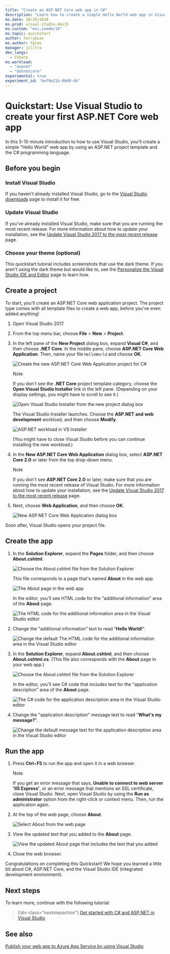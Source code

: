 ```yaml
---
title: "Create an ASP.NET Core web app in C#"
description: "Learn how to create a simple Hello World web app in Visual Studio with C# and ASP.NET Core, step-by-step."
ms.date: 10/29/2018
ms.prod: visual-studio-dev15
ms.custom: "mvc,seodec18"
ms.topic: quickstart
author: TerryGLee
ms.author: tglee
manager: jillfra
dev_langs:
  - CSharp
ms.workload:
  - "aspnet"
  - "dotnetcore"
experimental: true
experiment_id: "bef9e21b-00d0-4b"
---
```

# Quickstart: Use Visual Studio to create your first ASP.NET Core web app

In this 5-10 minute introduction to how to use Visual Studio, you'll create a simple "Hello World" web app by using an ASP.NET project template and the C# programming language.

## Before you begin

### Install Visual Studio

If you haven't already installed Visual Studio, go to the [Visual Studio downloads](https://visualstudio.microsoft.com/downloads/?utm_medium=microsoft&utm_source=docs.microsoft.com&utm_campaign=button+cta&utm_content=download+vs2017) page to install it for free.

### Update Visual Studio

If you've already installed Visual Studio, make sure that you are running the most recent release. For more information about how to update your installation, see the [Update Visual Studio 2017 to the most recent release](../install/update-visual-studio.md) page.

### Choose your theme (optional)

This quickstart tutorial includes screenshots that use the dark theme. If you aren't using the dark theme but would like to, see the [Personalize the Visual Studio IDE and Editor](quickstart-personalize-the-ide.md) page to learn how.

## Create a project

To start, you'll create an ASP.NET Core web application project. The project type comes with all template files to create a web app, before you've even added anything!

1. Open Visual Studio 2017.

1. From the top menu bar, choose **File** > **New** > **Project**.

1. In the left pane of the **New Project** dialog box, expand **Visual C#**, and then choose **.NET Core**. In the middle pane, choose **ASP.NET Core Web Application**. Then, name your file `HelloWorld` and choose **OK**.

   ![Create the new ASP.NET Core Web Application project for C#](../ide/media/csharp-aspnet-choose-template-name-file.png)

   > [!NOTE]
   > If you don't see the **.NET Core** project template category, choose the **Open Visual Studio Installer** link in the left pane. (Depending on your display settings, you might have to scroll to see it.)
   >
   > ![Open Visual Studio Installer from the new project dialog box](../ide/media/open-visual-studio-installer.png)
   >
   > The Visual Studio Installer launches. Choose the **ASP.NET and web development** workload, and then choose **Modify**.
   >
   > ![ASP.NET workload in VS Installer](../ide/media/quickstart-aspnet-workload.png)
   >
   > (You might have to close Visual Studio before you can continue installing the new workload.)

1. In the **New ASP.NET Core Web Application** dialog box, select **ASP.NET Core 2.0** or later from the top drop-down menu.

   > [!NOTE]
   > If you don't see **ASP.NET Core 2.0** or later, make sure that you are running the most recent release of Visual Studio. For more information about how to update your installation, see the [Update Visual Studio 2017 to the most recent release](../install/update-visual-studio.md) page.

1. Next, choose **Web Application**, and then choose **OK**.

   ![New ASP.NET Core Web Application dialog box](../ide/media/quickstart-aspnet-core20.png)

Soon after, Visual Studio opens your project file.

## Create the app

1. In the **Solution Explorer**, expand the **Pages** folder, and then choose **About.cshtml**.

   ![Choose the About.cshtml file from the Solution Explorer](../ide/media/csharp-aspnet-about-page-html-file.png)

   This file corresponds to a page that's named **About** in the web app.

   ![The About page in the web app](../ide/media/csharp-aspnet-about-page.png)

   In the editor, you'll see HTML code for the "additional information" area of the **About** page.

   ![The HTML code for the additional information area in the Visual Studio editor](../ide/media/csharp-aspnet-about-cshtml-page.png)

1. Change the "additional information" text to read "**Hello World!**".

   ![Change the default The HTML code for the additional information area in the Visual Studio editor](../ide/media/csharp-aspnet-about-cshtml-page-hello-world.png)

1. In the **Solution Explorer**, expand **About.cshtml**, and then choose **About.cshtml.cs**. (This file also corresponds with the **About** page in your web app.)

   ![Choose the About.cshtml file from the Solution Explorer](../ide/media/csharp-aspnet-about-page-code-file.png)

   In the editor, you'll see C# code that includes text for the "application description" area of the **About** page.

   ![The C# code for the application description area in the Visual Studio editor](../ide/media/csharp-aspnet-about-cshtml-cs-code.png)

1. Change the "application description" message text to read "**What's my message?**".

   ![Change the default message text for the application description area in the Visual Studio editor](../ide/media/csharp-aspnet-about-cshtml-cs-message.png)

## Run the app

1. Press **Ctrl**+**F5** to run the app and open it in a web browser.

   > [!NOTE]
   > If you get an error message that says, **Unable to connect to web server 'IIS Express'**, or an error message that mentions an SSL certificate, close Visual Studio. Next, open Visual Studio by using the **Run as administrator** option from the right-click or context menu. Then, run the application again.

1. At the top of the web page, choose **About**.

   ![Select About from the web page](../ide/media/csharp-aspnet-home-page-about.png)

1. View the updated text that you added to the **About** page.

   ![View the updated About page that includes the text that you added](../ide/media/csharp-aspnet-about-page-hello-world.png)

1. Close the web browser.

Congratulations on completing this Quickstart! We hope you learned a little bit about C#, ASP.NET Core, and the Visual Studio IDE (integrated development environment).

## Next steps

To learn more, continue with the following tutorial:

> [!div class="nextstepaction"]
> [Get started with C# and ASP.NET in Visual Studio](../get-started/csharp/tutorial-aspnet-core.md)

## See also

[Publish your web app to Azure App Service by using Visual Studio](../deployment/quickstart-deploy-to-azure.md)
